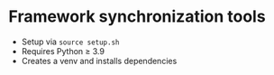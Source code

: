# Framework synchronization tools

- Setup via `source setup.sh`
- Requires Python ≥ 3.9
- Creates a venv and installs dependencies

<!--
# CMS HH → bb𝝉𝝉 synchronization

This repository contains tools to synchronize frameworks between groups in terms of event yields, categorization, and object definitions.

##### CI

There is a CI running on every commit that does a quick comparison of files and writes several tables and plots.

You can checkout the latest *CI job artifacts* [here](https://gitlab.cern.ch/hh/synchronization/-/jobs/artifacts/master/browse/data?job=quick_comparison).

### Setup

When running the synchronization on a machine with access to `/cvmfs/cms.cern.ch` you setup the environment conveniently via

```shell
source setup.sh
```

This sets up a shallow CMSSW checkout with all required software.

You can also run the docker container associated to this repository and configured in [docker/Dockerfile](docker/Dockerfile) by doing

```shell
# assuming you are in the root directory of the repository

# start the container
> docker run -ti -v `pwd`:/sync gitlab-registry.cern.ch/hh/synchronization

# in the container, do
kinit YOUR_USER@CERN.CH
```

### Usage

Start the interactive `sync` tool via:

```
sync [arguments]
```

Add ``--help`` to see all possible arguments.

In general, the tool starts an interactive IPython or Python shell, prints some usage information at startup and waits for output.

The first time you start the tool, it will copy or download the synchronization files of all groups defined by in the configuration file set by `--config FILE` (defaults to [config/2018.yml](config/2018.yml)). If you want to reload the files the next time you start the tool, add `--flush`.

As an example, you show the event yields per category (also defined in the config) and participating group in a certain dataset. The full output will look like:

```shell
> sync

...  # ipython welcome message

---------------------------------------------- Usage -----------------------------------------------

print_config()
    Prints a summary of the current configuration.

show_yields(dataset=None)
    Shows the yields for all groups in a specific *dataset*. When *None*, all datases are evaluated
    sequentially.

write_yields(dataset=None)
    Writes the yield tables obtained by :py:func:`show_yields` into a file per dataset in the
    table directory. When *dataset* is *None*, all datasets are evaluated sequentially.

...  # more tools

----------------------------------------------------------------------------------------------------

In [1]: show_yields()
## Yields for dataset data_mu

╒════════════════════╤═════════╤═════════╤═════════╕
│ category / group   │ Group X │ Group Y │ ...     │
╞════════════════════╪═════════╪═════════╪═════════╡
│ ≥2j ≥1b            │     180 │     180 │     ... │
├────────────────────┼─────────┼─────────┤─────────┤
│ ≥1j ≥1b            │     225 │     225 │     ... │
├────────────────────┼─────────┼─────────┤─────────┤
│ ...                │     ... │     ... │     ... │
╘════════════════════╧═════════╧═════════╛═════════╛

...  # more output
```

##### Tools

- `print_config()`: Prints a summary of the current configuration.

- `show_yields(dataset=None)`: Shows the yields for all groups in a specific *dataset*. When *None*, all datases are evaluated
    sequentially.

- `write_yields(dataset=None)`: Writes the yield tables obtained by :py:func:`show_yields` into a file per dataset in the
    table directory. When *dataset* is *None*, all datasets are evaluated sequentially.

- `compare_yields(dataset, group1, group2)`: Compares the yields in a specific *dataset* between *group1* and *group2*.

- `compare_event(dataset, event=None, variables=None, interactive=True)`: Compares *variables* of an *event* given by its id in a specific *dataset*. When *variables* is
    *None*, the variables defined in the configuration are used. When *event* is *None*, all events
    in that dataset compared. In case of multiple events, a prompt allows to either stop or continue
    the comparison when *interactive* is *True*.

- `write_event(dataset, event=None, variables=None)`: Writes the event comparison tables obtained by :py:func:`compare_event` into a file for a
    specific *dataset* and *variables* for a selected *event*. When *None*, the *test_events* list
    in the configuration entry for that dataset is used. *variables* is forwarded to
    :py:func:`compare_event`.

- `check_missing_events(dataset, group1, group2, variables=None, interactive=True)`: Traverses missing events between *group1* and *group2* in a specific *dataset* and prints a
    table with specific *variables* per event. When *variables* is *None*, the variables defined in
    the configuration are used.

- `check_common_events(dataset, groups=None, variables=None, interactive=True)`: Traverses events in a *dataset* that are common to all *groups* and prints a table with specific
    *variables* per event. When *groups* is *None*, all participating groups are selected. When
    *variables* is *None*, the variables defined in the configuration are used. In case of multiple
    events, a prompt allows to either stop or continue the comparison when *interactive* is *True*.

- `compare_variable(dataset, variable, group1, group2, epsilon=1e-05)`: Compares a *variable* in a specific *dataset* between *group1* and *group2* and prints a table
    showing variable values in differing events, i.e., in events where the relative difference
    exceeds *epsilon*.

- `visualize_variable(dataset=None, variables=None, epsilon=1e-05)`: Creates a visualization for a specific *dataset* and *variables* and saves it in the plot
    directory. When *dataset* is *None*, all available datasets are used. When *variables* is
    *None*, the variables defined in the configuration are used.

- `write_all()`: Writes all tables and plots defined in the synchronization tools.

### Note on data handling

To keep the repository small, the actual root input files for comparison should not be committed. Instead, those files can be located on AFS, Dropbox/CERNBox, etc, which are then copied or downloaded to a local directory the first time the synchronization tool is started.
-->
